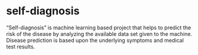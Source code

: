 # self-diagnosis
“Self-diagnosis” is machine learning based project that helps to predict the risk of the disease by analyzing the available data set given to the machine. Disease prediction is based upon the underlying symptoms and medical test results.

